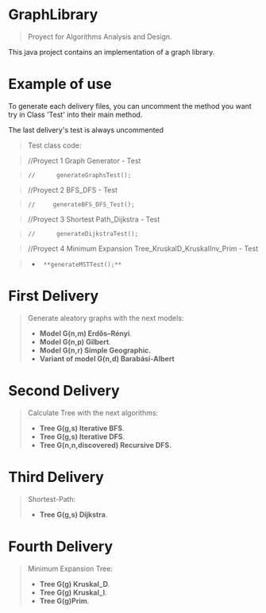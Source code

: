 # GraphLibrary
>Proyect for Algorithms Analysis and Design.

This java project contains an implementation of a graph library.
# Example of use
To generate each delivery files, you can uncomment the method you want try in Class 'Test' into their main method.

The last delivery's test is always uncommented

>  Test class code:

>   //Proyect 1 Graph Generator - Test

>     //      generateGraphsTest();

> //Proyect 2 BFS_DFS - Test

>     //     generateBFS_DFS_Test();

> //Proyect 3 Shortest Path_Dijkstra - Test

>     //      generateDijkstraTest();

> //Proyect 4 Minimum Expansion Tree_KruskalD_KruskalInv_Prim - Test

> *      **generateMSTTest();**

#  First Delivery 
> Generate aleatory graphs with the next models:
> * **Model G(n,m) Erdős–Rényi**.
> * **Model G(n,p) Gilbert**.
> * **Model G(n,r) Simple Geographic.**
> * **Variant of model G(n,d) Barabási-Albert**
#  Second Delivery 
> Calculate Tree with the next algorithms:
> * **Tree G(g,s)  Iterative BFS**.
> * **Tree G(g,s)  Iterative DFS**.
> * **Tree G(n,n,discovered) Recursive DFS.**
#  Third Delivery 
> Shortest-Path:
> * **Tree G(g,s) Dijkstra**.
#  Fourth Delivery 
> Minimum Expansion Tree:
> * **Tree G(g) Kruskal_D**.
> * **Tree G(g) Kruskal_I**.
> * **Tree G(g)Prim**.
